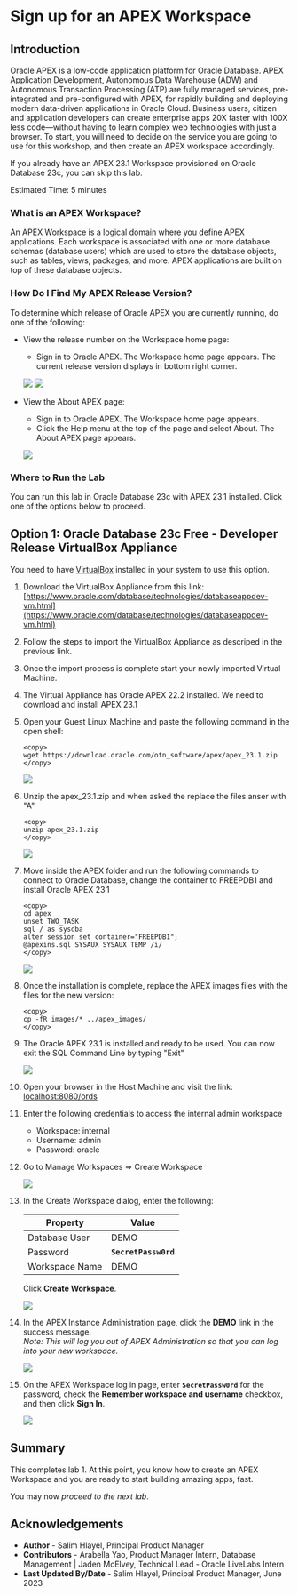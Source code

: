 # Sign up for an APEX Workspace

## Introduction

Oracle APEX is a low-code application platform for Oracle Database. APEX Application Development, Autonomous Data Warehouse (ADW) and Autonomous Transaction Processing (ATP) are fully managed services, pre-integrated and pre-configured with APEX, for rapidly building and deploying modern data-driven applications in Oracle Cloud. Business users, citizen and application developers can create enterprise apps 20X faster with 100X less code—without having to learn complex web technologies with just a browser. To start, you will need to decide on the service you are going to use for this workshop, and then create an APEX workspace accordingly.

If you already have an APEX 23.1 Workspace provisioned on Oracle Database 23c, you can skip this lab.

Estimated Time: 5 minutes

### What is an APEX Workspace?
An APEX Workspace is a logical domain where you define APEX applications. Each workspace is associated with one or more database schemas (database users) which are used to store the database objects, such as tables, views, packages, and more. APEX applications are built on top of these database objects.

### How Do I Find My APEX Release Version?
To determine which release of Oracle APEX you are currently running, do one of the following:
* View the release number on the Workspace home page:
    - Sign in to Oracle APEX. The Workspace home page appears. The current release version displays in bottom right corner.

    ![](images/release-number.png " ")
    ![](images/release-number2.png " ")

* View the About APEX page:
    - Sign in to Oracle APEX. The Workspace home page appears.
    - Click the Help menu at the top of the page and select About. The About APEX page appears.

  ![](images/version.png)

### Where to Run the Lab
You can run this lab in Oracle Database 23c with APEX 23.1 installed.
Click one of the options below to proceed.

## **Option 1**: Oracle Database 23c Free - Developer Release VirtualBox Appliance

You need to have [VirtualBox](https://www.oracle.com/virtualization/technologies/vm/downloads/virtualbox-downloads.html) installed in your system to use this option.

1.  Download the VirtualBox Appliance from this link: [https://www.oracle.com/database/technologies/databaseappdev-vm.html](https://www.oracle.com/database/technologies/databaseappdev-vm.html)

2. Follow the steps to import the VirtualBox Appliance as descriped in the previous link.

3. Once the import process is complete start your newly imported Virtual Machine.

4. The Virtual Appliance has Oracle APEX 22.2 installed. We need to download and install APEX 23.1

5. Open your Guest Linux Machine and paste the following command in the open shell:

    ```
    <copy>
    wget https://download.oracle.com/otn_software/apex/apex_23.1.zip
    </copy>
    ```

    ![](images/download_apex_23.1.png " ")

6. Unzip the apex_23.1.zip and when asked the replace the files anser with "A"

    ```
    <copy>
    unzip apex_23.1.zip
    </copy>
    ```
    ![](images/unzip_apex_23.1.png " ")

7. Move inside the APEX folder and run the following commands to connect to Oracle Database, change the container to FREEPDB1 and install Oracle APEX 23.1

    ```
    <copy>
    cd apex
    unset TWO_TASK
    sql / as sysdba
    alter session set container="FREEPDB1";
    @apexins.sql SYSAUX SYSAUX TEMP /i/
    </copy>
    ```
    ![](images/install_apex_23.1.png " ")

8. Once the installation is complete, replace the APEX images files with the files for the new version:

    ```
    <copy>
    cp -fR images/* ../apex_images/
    </copy>
    ```

9. The Oracle APEX 23.1 is installed and ready to be used. You can now exit the SQL Command Line by typing "Exit"

    ![](images/exit_sql.png " ")

10. Open your browser in the Host Machine and visit the link: [localhost:8080/ords](localhost:8080/ords)

11. Enter the following credentials to access the internal admin workspace
    - Workspace: internal
    - Username: admin
    - Password: oracle

12. Go to Manage Workspaces => Create Workspace

    ![](images/create_workspace.png)

13. In the Create Workspace dialog, enter the following:

    | Property | Value |
    | --- | --- |
    | Database User | DEMO |
    | Password | **`SecretPassw0rd`** |
    | Workspace Name | DEMO |

    Click **Create Workspace**.

    ![](images/create-workspace.png " ")

14. In the APEX Instance Administration page, click the **DEMO** link in the success message.         
    *Note: This will log you out of APEX Administration so that you can log into your new workspace.*

    ![](images/log-out-from-admin.png " ")

15. On the APEX Workspace log in page, enter **``SecretPassw0rd``** for the password, check the **Remember workspace and username** checkbox, and then click **Sign In**.

    ![](images/log-in-to-workspace.png " ")

## **Summary**

This completes lab 1. At this point, you know how to create an APEX Workspace and you are ready to start building amazing apps, fast.

You may now *proceed to the next lab*.

## **Acknowledgements**

 - **Author** -  Salim Hlayel, Principal Product Manager
 - **Contributors** - Arabella Yao, Product Manager Intern, Database Management | Jaden McElvey, Technical Lead - Oracle LiveLabs Intern
 - **Last Updated By/Date** - Salim Hlayel, Principal Product Manager, June 2023
